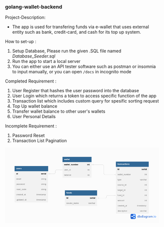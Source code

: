 ### golang-wallet-backend

Project-Description:
- The app is used for transfering funds via e-wallet that uses external entity such as bank, credit-card, and cash for its top up system.

How to set-up :
1. Setup Database, Please run the given .SQL file named *Database_Seeder.sql*
2. Run the app to start a local server 
3. You can either use an API tester software such as postman or insomnia to input manually, or you can open `/docs` in incognito mode

Completed Requirement :
1. User Register that hashes the user password into the database
2. User Login which returns a token to access specific function of the app
3. Transaction list which includes custom query for spesific sorting request
4. Top Up wallet balance
5. Transfer wallet balance to other user's wallets
6. User Personal Details

Incomplete Requirement :
1. Password Reset
2. Transaction List Pagination

![ERD](assets/assignment_wallet_erd.png)
